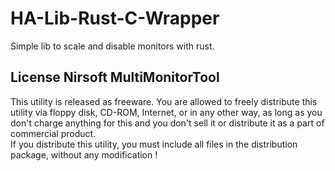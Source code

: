 # HA-Lib-Rust-C-Wrapper
Simple lib to scale and disable monitors with rust.

## License Nirsoft MultiMonitorTool
This utility is released as freeware. 
You are allowed to freely distribute this utility via floppy disk, CD-ROM, 
Internet, or in any other way, as long as you don't charge anything for this and you don't
sell it or distribute it as a part of commercial product.  
If you distribute this utility, you must include all files in
the distribution package, without any modification !






